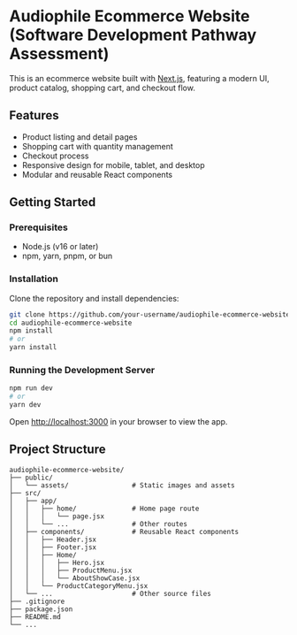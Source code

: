 # Audiophile Ecommerce Website (Software Development Pathway Assessment)

This is an ecommerce website built with [Next.js](https://nextjs.org), featuring a modern UI, product catalog, shopping cart, and checkout flow. 

## Features

- Product listing and detail pages
- Shopping cart with quantity management
- Checkout process
- Responsive design for mobile, tablet, and desktop
- Modular and reusable React components

## Getting Started

### Prerequisites

- Node.js (v16 or later)
- npm, yarn, pnpm, or bun

### Installation

Clone the repository and install dependencies:

```bash
git clone https://github.com/your-username/audiophile-ecommerce-website.git
cd audiophile-ecommerce-website
npm install
# or
yarn install
```

### Running the Development Server

```bash
npm run dev
# or
yarn dev
```

Open [http://localhost:3000](http://localhost:3000) in your browser to view the app.

## Project Structure

```
audiophile-ecommerce-website/
├── public/
│   └── assets/                # Static images and assets
├── src/
│   ├── app/
│   │   ├── home/              # Home page route
│   │   │   └── page.jsx
│   │   └── ...                # Other routes
│   ├── components/            # Reusable React components
│   │   ├── Header.jsx
│   │   ├── Footer.jsx
│   │   ├── Home/
│   │   │   ├── Hero.jsx
│   │   │   ├── ProductMenu.jsx
│   │   │   └── AboutShowCase.jsx
│   │   └── ProductCategoryMenu.jsx
│   └── ...                    # Other source files
├── .gitignore
├── package.json
├── README.md
└── ...
```


